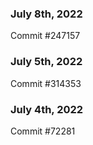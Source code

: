 ### July 8th, 2022

Commit #247157

### July 5th, 2022

Commit #314353


### July 4th, 2022

Commit #72281
